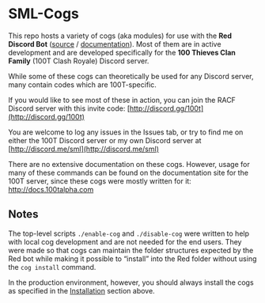 # SML-Cogs

This repo hosts a variety of cogs (aka modules) for use with the **Red Discord Bot** ([source](https://github.com/Twentysix26/Red-DiscordBot) / [documentation](https://twentysix26.github.io/Red-Docs/)). Most of them are in active development and are developed specifically for the **100 Thieves Clan Family** (100T Clash Royale) Discord server.

While some of these cogs can theoretically be used for any Discord server, many contain codes which are 100T-specific.

If you would like to see most of these in action, you can join the RACF Discord server with this invite code: [http://discord.gg/100t](http://discord.gg/100t)

You are welcome to log any issues in the Issues tab, or try to find me on either the 100T Discord server or my own Discord server at [http://discord.me/sml](http://discord.me/sml)

There are no extensive documentation on these cogs. However, usage for many of these commands can be found on the documentation site for the 100T server, since these cogs were mostly written for it: http://docs.100talpha.com

## Notes

The top-level scripts `./enable-cog` and `./disable-cog` were written to help with local cog development and are not needed for the end users. They were made so that cogs can maintain the folder structures expected by the Red bot while making it possible to “install” into the Red folder without using the `cog install` command.

In the production environment, however, you should always install the cogs as specified in the [Installation](#installation) section above.
